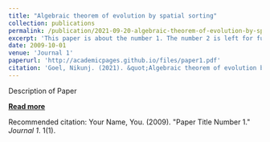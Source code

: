 ```yaml
---
title: "Algebraic theorem of evolution by spatial sorting"
collection: publications
permalink: /publication/2021-09-20-algebraic-theorem-of-evolution-by-spatial-sorting
excerpt: 'This paper is about the number 1. The number 2 is left for future work.'
date: 2009-10-01
venue: 'Journal 1'
paperurl: 'http://academicpages.github.io/files/paper1.pdf'
citation: 'Goel, Nikunj. (2021). &quot;Algebraic theorem of evolution by spatial sorting.&quot; <i>Journal 1</i>. 1(1).'
---
```

Description of Paper

**[Read more](http://academicpages.github.io/files/paper1.pdf)**

Recommended citation: Your Name, You. (2009). "Paper Title Number 1." <i>Journal 1</i>. 1(1).